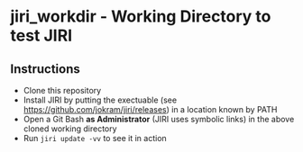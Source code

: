 # jiri_workdir - Working Directory to test JIRI
## Instructions
- Clone this repository
- Install JIRI by putting the exectuable (see https://github.com/jokram/jiri/releases) in a location known by PATH
- Open a Git Bash **as Administrator** (JIRI uses symbolic links) in the above cloned working directory
- Run `jiri update -vv` to see it in action
